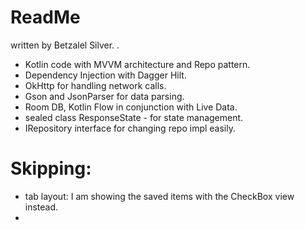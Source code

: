 # ReadMe
 written by Betzalel Silver. .

- Kotlin code with MVVM architecture and Repo pattern. 
- Dependency Injection with Dagger Hilt.
- OkHttp for handling network calls.
- Gson and JsonParser for data parsing.
- Room DB, Kotlin Flow in conjunction with Live Data.
- sealed class ResponseState - for state management.
- IRepository interface for changing repo impl easily.

# Skipping:
- tab layout: I am showing the saved items with the CheckBox view instead.
- 